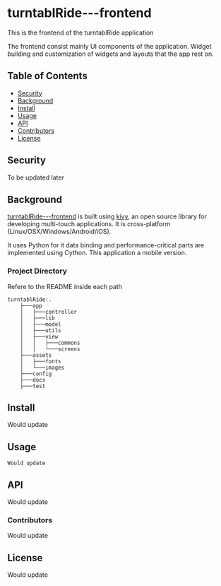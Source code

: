 # turntablRide---frontend

This is the frontend of the turntablRide application

The frontend consist mainly UI components of the application. Widget building and customization of widgets and layouts that the app rest on.


## Table of Contents

- [Security](#security)
- [Background](#background)
- [Install](#install)
- [Usage](#usage)
- [API](#api)
- [Contributors](#contributors)
- [License](#license)

## Security

 To be updated later

## Background

[turntablRide---frontend](https://github.com/turntabl/turntablRide-frontend) is built using [kivy](https://kivy.org/doc/stable/api-kivy.html), an  open source library for developing multi-touch applications. It is cross-platform (Linux/OSX/Windows/Android/iOS). 

It uses  Python for it data binding and performance-critical parts are implemented using Cython.
This application a mobile version.

### Project Directory
Refere to the README inside each path

```
turntablRide:.
    ├───app
    │   ├───controller 
    │   ├───lib
    │   ├───model
    │   ├───utils
    │   ├───view
    │   │   ├───commons
    │   │   └───screens
    ├───assets
    │   ├───fonts
    │   └───images
    ├───config
    ├───docs
    ├───test
```

## Install
 Would update


## Usage

    Would update

## API

Would update


### Contributors

 Would update

## License
 Would update
